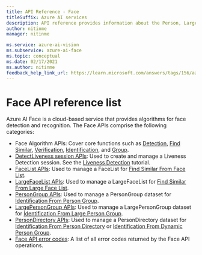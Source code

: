 ```yaml
---
title: API Reference - Face
titleSuffix: Azure AI services
description: API reference provides information about the Person, LargePersonGroup/PersonGroup, LargeFaceList/FaceList, and Face Algorithms APIs.
author: nitinme
manager: nitinme

ms.service: azure-ai-vision
ms.subservice: azure-ai-face
ms.topic: conceptual
ms.date: 02/17/2021
ms.author: nitinme
feedback_help_link_url: https://learn.microsoft.com/answers/tags/156/azure-face
---
```


# Face API reference list

Azure AI Face is a cloud-based service that provides algorithms for face detection and recognition. The Face APIs comprise the following categories:

- Face Algorithm APIs: Cover core functions such as [Detection](/rest/api/face/face-detection-operations/detect), [Find Similar](/rest/api/face/face-recognition-operations/find-similar-from-large-face-list), [Verification](/rest/api/face/face-recognition-operations/verify-face-to-face), [Identification](/rest/api/face/face-recognition-operations/identify-from-large-person-group), and [Group](/rest/api/face/face-recognition-operations/group).
- [DetectLiveness session APIs](/rest/api/face/liveness-session-operations?view=rest-face-v1.2): Used to create and manage a Liveness Detection session. See the [Liveness Detection](/azure/ai-services/computer-vision/tutorials/liveness) tutorial.
- [FaceList APIs](/rest/api/face/face-list-operations): Used to manage a FaceList for [Find Similar From Face List](/rest/api/face/face-recognition-operations/find-similar-from-face-list).
- [LargeFaceList APIs](/rest/api/face/face-list-operations): Used to manage a LargeFaceList for [Find Similar From Large Face List](/rest/api/face/face-recognition-operations/find-similar-from-large-face-list).
- [PersonGroup APIs](/rest/api/face/person-group-operations): Used to manage a PersonGroup dataset for [Identification From Person Group](/rest/api/face/face-recognition-operations/identify-from-person-group).
- [LargePersonGroup APIs](/rest/api/face/person-group-operations): Used to manage a LargePersonGroup dataset for [Identification From Large Person Group](/rest/api/face/face-recognition-operations/identify-from-large-person-group).
- [PersonDirectory APIs](/rest/api/face/person-directory-operations): Used to manage a PersonDirectory dataset for [Identification From Person Directory](/rest/api/face/face-recognition-operations/identify-from-person-directory) or [Identification From Dynamic Person Group](/rest/api/face/face-recognition-operations/identify-from-dynamic-person-group).
- [Face API error codes](./reference-face-error-codes.md): A list of all error codes returned by the Face API operations.
